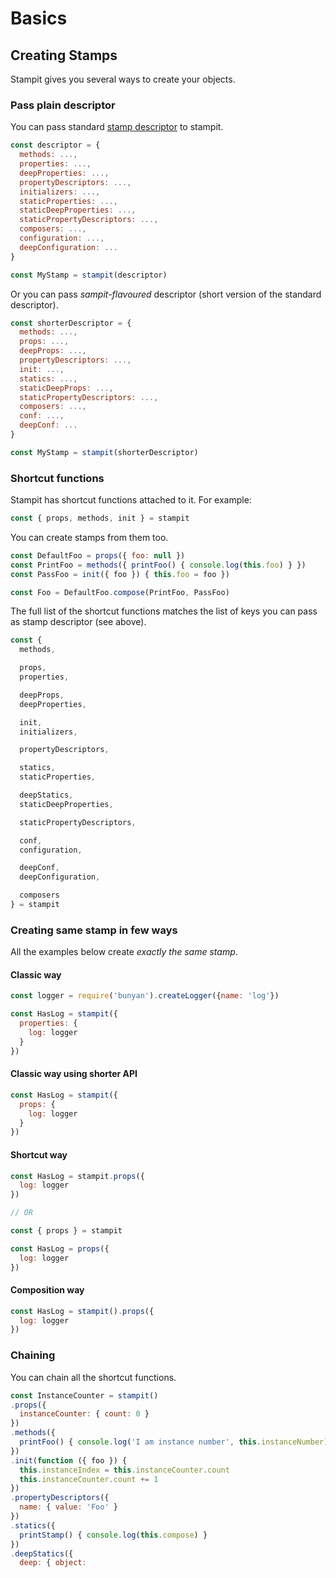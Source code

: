 # Basics

## Creating Stamps

Stampit gives you several ways to create your objects.

### Pass plain descriptor

You can pass standard [stamp descriptor](/composition.md) to stampit.

```js
const descriptor = {
  methods: ...,
  properties: ...,
  deepProperties: ...,
  propertyDescriptors: ...,
  initializers: ...,
  staticProperties: ...,
  staticDeepProperties: ...,
  staticPropertyDescriptors: ...,
  composers: ...,
  configuration: ...,
  deepConfiguration: ...
}

const MyStamp = stampit(descriptor)
```

Or you can pass _sampit-flavoured_ descriptor \(short version of the standard descriptor\).

```js
const shorterDescriptor = {
  methods: ...,
  props: ...,
  deepProps: ...,
  propertyDescriptors: ...,
  init: ...,
  statics: ...,
  staticDeepProps: ...,
  staticPropertyDescriptors: ...,
  composers: ...,
  conf: ...,
  deepConf: ...
}

const MyStamp = stampit(shorterDescriptor)
```

### Shortcut functions

Stampit has shortcut functions attached to it. For example:

```js
const { props, methods, init } = stampit
```

You can create stamps from them too.

```js
const DefaultFoo = props({ foo: null })
const PrintFoo = methods({ printFoo() { console.log(this.foo) } })
const PassFoo = init({ foo }) { this.foo = foo })

const Foo = DefaultFoo.compose(PrintFoo, PassFoo)
```

The full list of the shortcut functions matches the list of keys you can pass as stamp descriptor \(see above\).

```js
const {
  methods,

  props,
  properties,

  deepProps,
  deepProperties,

  init,  
  initializers,

  propertyDescriptors,

  statics,
  staticProperties,

  deepStatics,
  staticDeepProperties,

  staticPropertyDescriptors,

  conf,
  configuration,

  deepConf,
  deepConfiguration,

  composers
} = stampit
```

### Creating same stamp in few ways

All the examples below create _exactly the same stamp_.

#### Classic way

```js
const logger = require('bunyan').createLogger({name: 'log'})

const HasLog = stampit({
  properties: {
    log: logger
  }
})
```

#### Classic way using shorter API

```js
const HasLog = stampit({
  props: {
    log: logger
  }
})
```

#### Shortcut way

```js
const HasLog = stampit.props({
  log: logger
})

// OR

const { props } = stampit

const HasLog = props({
  log: logger
})
```

#### Composition way

```js
const HasLog = stampit().props({
  log: logger
})
```

### Chaining

You can chain all the shortcut functions.

```js
const InstanceCounter = stampit()
.props({ 
  instanceCounter: { count: 0 }
})
.methods({ 
  printFoo() { console.log('I am instance number', this.instanceNumber) } 
})
.init(function ({ foo }) {
  this.instanceIndex = this.instanceCounter.count
  this.instanceCounter.count += 1
})
.propertyDescriptors({ 
  name: { value: 'Foo' }
})
.statics({ 
  printStamp() { console.log(this.compose) } 
})
.deepStatics({
  deep: { object: 
```



